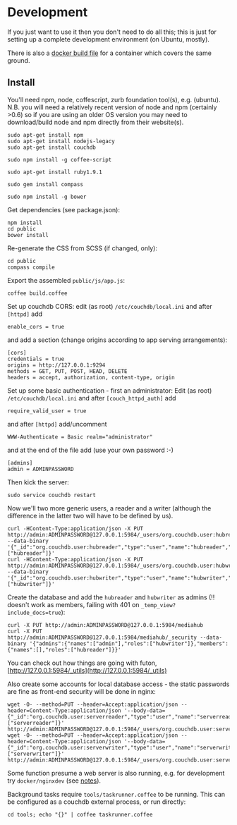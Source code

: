 # Development

If you just want to use it then you don't need to do all this; this is just for setting up a complete development environment (on Ubuntu, mostly). 

There is also a [docker build file](../docker/mediahubdev/Dockerfile) for a container which covers the same ground. 

## Install

You'll need npm, node, coffescript, zurb foundation tool(s), e.g. (ubuntu). N.B. you will need a relatively recent version of node and npm (certainly >0.6) so if you are using an older OS version you may need to download/build node and npm directly from their website(s).
```
sudo apt-get install npm
sudo apt-get install nodejs-legacy
sudo apt-get install couchdb

sudo npm install -g coffee-script

sudo apt-get install ruby1.9.1

sudo gem install compass

sudo npm install -g bower 
```
Get dependencies (see package.json):
```
npm install
cd public
bower install
```
Re-generate the CSS from SCSS (if changed, only):
```
cd public
compass compile
```
Export the assembled `public/js/app.js`:
```
coffee build.coffee
```
Set up couchdb CORS: edit (as root) `/etc/couchdb/local.ini` and after `[httpd]` add
```
enable_cors = true
``` 
and add a section (change origins according to app serving arrangements):
```
[cors]
credentials = true
origins = http://127.0.0.1:9294
methods = GET, PUT, POST, HEAD, DELETE
headers = accept, authorization, content-type, origin
```
Set up some basic authentication - first an administrator: 
Edit (as root) `/etc/couchdb/local.ini` and after `[couch_httpd_auth]` add
```
require_valid_user = true
```
and after `[httpd]` add/uncomment
```
WWW-Authenticate = Basic realm="administrator"
```
and at the end of the file add (use your own password :-)
```
[admins]
admin = ADMINPASSWORD
```

Then kick the server:
```
sudo service couchdb restart
```
Now we'll two more generic users, a reader and a writer (although the difference in the latter two will have to be defined by us).
```
curl -HContent-Type:application/json -X PUT http://admin:ADMINPASSWORD@127.0.0.1:5984/_users/org.couchdb.user:hubreader --data-binary '{"_id":"org.couchdb.user:hubreader","type":"user","name":"hubreader","password":"HUBREADERPASSWORD","roles":["hubreader"]}'
curl -HContent-Type:application/json -X PUT http://admin:ADMINPASSWORD@127.0.0.1:5984/_users/org.couchdb.user:hubwriter --data-binary '{"_id":"org.couchdb.user:hubwriter","type":"user","name":"hubwriter","password":"HUBWRITERPASSWORD","roles":["hubwriter"]}'
```
Create the database and add the `hubreader` and `hubwriter` as admins (!! doesn't work as members, failing with 401 on `_temp_view?include_docs=true`):
```
curl -X PUT http://admin:ADMINPASSWORD@127.0.0.1:5984/mediahub
curl -X PUT http://admin:ADMINPASSWORD@127.0.0.1:5984/mediahub/_security --data-binary '{"admins":{"names":["admin"],"roles":["hubwriter"]},"members":{"names":[],"roles":["hubreader"]}}'
```
You can check out how things are going with futon, [http://127.0.0.1:5984/_utils](http://127.0.0.1:5984/_utils)

Also create some accounts for local database access - the static passwords are fine as front-end security will be done in nginx:
```
wget -O- --method=PUT --header=Accept:application/json --header=Content-Type:application/json '--body-data={"_id":"org.couchdb.user:serverreader","type":"user","name":"serverreader","password":"serverreader","roles":["serverreader"]}' http://admin:ADMINPASSWORD@127.0.0.1:5984/_users/org.couchdb.user:serverreader
wget -O- --method=PUT --header=Accept:application/json --header=Content-Type:application/json '--body-data={"_id":"org.couchdb.user:serverwriter","type":"user","name":"serverwriter","password":"serverwriter","roles":["serverwriter"]}' http://admin:ADMINPASSWORD@127.0.0.1:5984/_users/org.couchdb.user:serverwriter
```


Some function presume a web server is also running, e.g. for development try `docker/nginxdev` (see [notes](../docker/deployment.md)). 

Background tasks require `tools/taskrunner.coffee` to be running. This can be configured as a couchdb external process, or run directly:
```
cd tools; echo "{}" | coffee taskrunner.coffee
```



